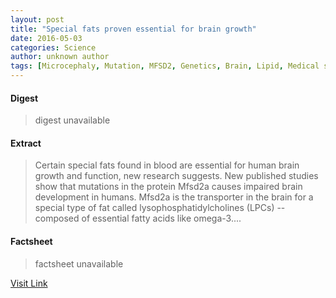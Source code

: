 ```yaml
---
layout: post
title: "Special fats proven essential for brain growth"
date: 2016-05-03
categories: Science
author: unknown author
tags: [Microcephaly, Mutation, MFSD2, Genetics, Brain, Lipid, Medical specialties, Biology, Health]
---
```



#### Digest
>digest unavailable

#### Extract
>Certain special fats found in blood are essential for human brain growth and function, new research suggests. New published studies show that mutations in the protein Mfsd2a causes impaired brain development in humans. Mfsd2a is the transporter in the brain for a special type of fat called lysophosphatidylcholines (LPCs) -- composed of essential fatty acids like omega-3....

#### Factsheet
>factsheet unavailable

[Visit Link](http://feeds.sciencedaily.com/~r/sciencedaily/~3/Ydz3fe2N_RY/150525120451.htm)


